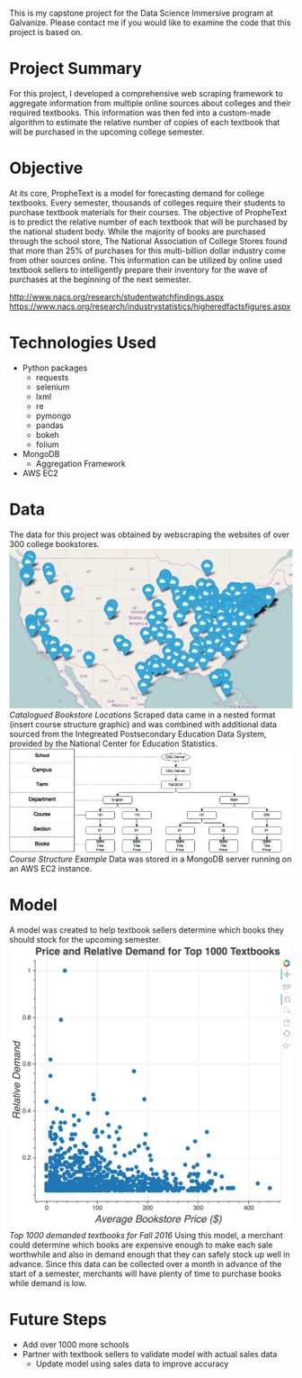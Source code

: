 This is my capstone project for the Data Science Immersive program at Galvanize.  Please contact me if you would like to examine the code that this project is based on.

# Project Summary
For this project, I developed a comprehensive web scraping framework to aggregate information from multiple online sources about colleges and their required textbooks. This information was then fed into a custom-made algorithm to estimate the relative number of copies of each textbook that will be purchased in the upcoming college semester.

# Objective
At its core, PropheText is a model for forecasting demand for college textbooks.  Every semester, thousands of colleges require their students to purchase textbook materials for their courses.  The objective of PropheText is to predict the relative number of each textbook that will be purchased by the national student body.  While the majority of books are purchased through the school store, The National Association of College Stores found that more than 25% of purchases for this multi-billion dollar industry come from other sources online.  This information can be utilized by online used textbook sellers to intelligently prepare their inventory for the wave of purchases at the beginning of the next semester.

http://www.nacs.org/research/studentwatchfindings.aspx
https://www.nacs.org/research/industrystatistics/higheredfactsfigures.aspx

# Technologies Used
- Python packages
  - requests
  - selenium
  - lxml
  - re
  - pymongo
  - pandas
  - bokeh
  - folium
- MongoDB
  - Aggregation Framework
- AWS EC2

# Data
The data for this project was obtained by webscraping the websites of over 300 college bookstores.  
![Locations of bookstores currently catalogued](/images/catalogued_stores.png?raw=true "Catalogued Bookstore Locations")
*Catalogued Bookstore Locations*
Scraped data came in a nested format (insert course structure graphic) and was combined with additional data sourced from the Integreated Postsecondary Education Data System, provided by the National Center for Education Statistics.  
![Course structure example](/images/course_structure.png?raw=true "Course Structure Example")
*Course Structure Example*
Data was stored in a MongoDB server running on an AWS EC2 instance.

# Model
A model was created to help textbook sellers determine which books they should stock for the upcoming semester.
![Top 1000 demanded textbooks for Fall 2016](/images/demand_scatterplot.png)
*Top 1000 demanded textbooks for Fall 2016*
Using this model, a merchant could determine which books are expensive enough to make each sale worthwhile and also in demand enough that they can safely stock up well in advance. Since this data can be collected over a month in advance of the start of a semester, merchants will have plenty of time to purchase books while demand is low.

# Future Steps
- Add over 1000 more schools
- Partner with textbook sellers to validate model with actual sales data
  - Update model using sales data to improve accuracy









